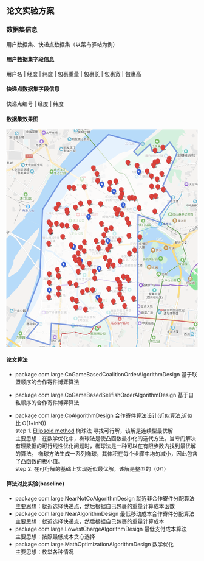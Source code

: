 ## 论文实验方案
### 数据集信息
用户数据集、快递点数据集（以菜鸟驿站为例）
#### 用户数据集字段信息
用户名 | 经度 |  纬度  | 包裹重量  | 包裹长  | 包裹宽  | 包裹高

#### 快递点数据集字段信息
快递点编号 | 经度 |  纬度  

#### 数据集效果图
![show](html/map.png)

#### 论文算法
- package com.large.CoGameBasedCoalitionOrderAlgorithmDesign 基于联盟顺序的合作寄件博弈算法

- package com.large.CoGameBasedSelifishOrderAlgorithmDesign 基于自私顺序的合作寄件博弈算法

- package com.large.CoAlgorithmDesign 合作寄件算法设计(近似算法,近似比 O(1+lnN)) 
    <br>step 1. [Ellipsoid method](https://en.wikipedia.org/wiki/Ellipsoid_method) 椭球法 寻找可行解，该解是连续型最优解
    <br>主要思想：在数学优化中，椭球法是使凸函数最小化的迭代方法。当专门解决有理数据的可行线性优化问题时，椭球法是一种可以在有限步数内找到最优解的算法。 椭球方法生成一系列椭球，其体积在每个步骤中均匀减小，因此包含了凸函数的极小值。
    <br>step 2. 在可行解的基础上实现近似最优解，该解是整型的（0/1）
  

#### 算法对比实验(baseline)
- package com.large.NearNotCoAlgorithmDesign 就近非合作寄件分配算法
<br> 主要思想：就近选择快递点，然后根据自己包裹的重量计算成本函数
- package com.large.NearAlgorithmDesign 最低移动成本合作寄件分配算法
<br> 主要思想：就近选择快递点，然后根据自己包裹的重量计算成本
- package com.large.LowestChargeAlgorithmDesign 最低支付成本算法
<br> 主要思想：按照最低成本贪心选择
- package com.large.MathOptimizationAlgorithmDesign 数学优化
<br> 主要思想：枚举各种情况
